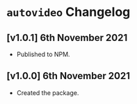 # `autovideo` Changelog

## [v1.0.1] 6th November 2021

- Published to NPM.

## [v1.0.0] 6th November 2021

- Created the package.
